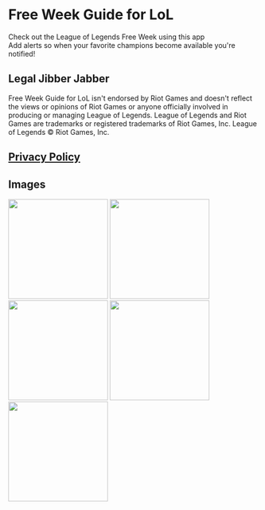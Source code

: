 # Free Week Guide for LoL

Check out the League of Legends Free Week using this app<br>
Add alerts so when your favorite champions become available you're notified!

## Legal Jibber Jabber

Free Week Guide for LoL isn't endorsed by Riot Games and doesn't reflect the views or opinions of Riot Games or anyone officially involved in producing or managing League of Legends. League of Legends and Riot Games are trademarks or registered trademarks of Riot Games, Inc. League of Legends © Riot Games, Inc.

## [Privacy Policy](https://raw.githubusercontent.com/froesmatheus/lol-free-week/master/privacy_policy.md)

## Images

<img width="200px" src="http://i.imgur.com/oAMUFKW.png">
<img width="200px" src="http://i.imgur.com/D2sIPH4.png">
<img width="200px" src="http://i.imgur.com/8yBwcDw.png">
<img width="200px" src="http://i.imgur.com/jSjyQWe.png">
<img width="200px" src="http://i.imgur.com/QBKR0vJ.png">
